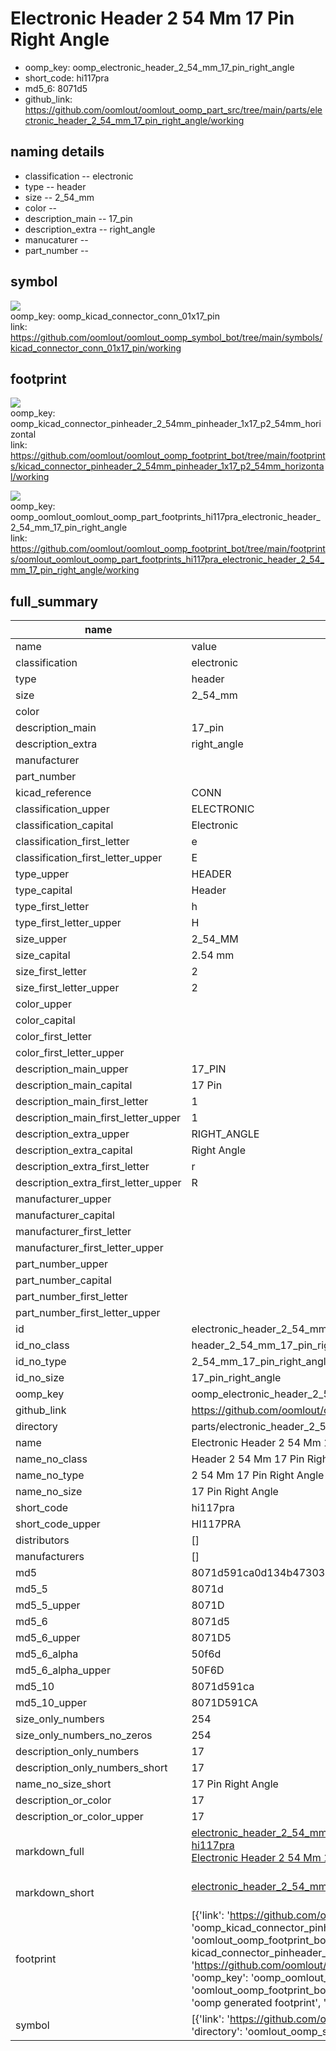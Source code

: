 # Electronic Header 2 54 Mm 17 Pin Right Angle

  
* oomp_key: oomp_electronic_header_2_54_mm_17_pin_right_angle 
* short_code: hi117pra
* md5_6: 8071d5  
* github_link: https://github.com/oomlout/oomlout_oomp_part_src/tree/main/parts/electronic_header_2_54_mm_17_pin_right_angle/working  
## naming details
* classification -- electronic
* type -- header
* size -- 2_54_mm
* color -- 
* description_main -- 17_pin
* description_extra -- right_angle
* manucaturer -- 
* part_number -- 



## symbol

![](symbol/{index}/working/working_600.png)  
oomp_key: oomp_kicad_connector_conn_01x17_pin  
link: https://github.com/oomlout/oomlout_oomp_symbol_bot/tree/main/symbols/kicad_connector_conn_01x17_pin/working  

## footprint

![](footprint/{index}/working/working_600.png)  
oomp_key: oomp_kicad_connector_pinheader_2_54mm_pinheader_1x17_p2_54mm_horizontal  
link: https://github.com/oomlout/oomlout_oomp_footprint_bot/tree/main/footprints/kicad_connector_pinheader_2_54mm_pinheader_1x17_p2_54mm_horizontal/working  

![](footprint/{index}/working/working_600.png)  
oomp_key: oomp_oomlout_oomlout_oomp_part_footprints_hi117pra_electronic_header_2_54_mm_17_pin_right_angle  
link: https://github.com/oomlout/oomlout_oomp_footprint_bot/tree/main/footprints/oomlout_oomlout_oomp_part_footprints_hi117pra_electronic_header_2_54_mm_17_pin_right_angle/working  

## full_summary
| name | value | 
| --- | --- | 
| name | value | 
| classification | electronic | 
| type | header | 
| size | 2_54_mm | 
| color |  | 
| description_main | 17_pin | 
| description_extra | right_angle | 
| manufacturer |  | 
| part_number |  | 
| kicad_reference | CONN | 
| classification_upper | ELECTRONIC | 
| classification_capital | Electronic | 
| classification_first_letter | e | 
| classification_first_letter_upper | E | 
| type_upper | HEADER | 
| type_capital | Header | 
| type_first_letter | h | 
| type_first_letter_upper | H | 
| size_upper | 2_54_MM | 
| size_capital | 2.54 mm | 
| size_first_letter | 2 | 
| size_first_letter_upper | 2 | 
| color_upper |  | 
| color_capital |  | 
| color_first_letter |  | 
| color_first_letter_upper |  | 
| description_main_upper | 17_PIN | 
| description_main_capital | 17 Pin | 
| description_main_first_letter | 1 | 
| description_main_first_letter_upper | 1 | 
| description_extra_upper | RIGHT_ANGLE | 
| description_extra_capital | Right Angle | 
| description_extra_first_letter | r | 
| description_extra_first_letter_upper | R | 
| manufacturer_upper |  | 
| manufacturer_capital |  | 
| manufacturer_first_letter |  | 
| manufacturer_first_letter_upper |  | 
| part_number_upper |  | 
| part_number_capital |  | 
| part_number_first_letter |  | 
| part_number_first_letter_upper |  | 
| id | electronic_header_2_54_mm_17_pin_right_angle | 
| id_no_class | header_2_54_mm_17_pin_right_angle | 
| id_no_type | 2_54_mm_17_pin_right_angle | 
| id_no_size | 17_pin_right_angle | 
| oomp_key | oomp_electronic_header_2_54_mm_17_pin_right_angle | 
| github_link | https://github.com/oomlout/oomlout_oomp_part_src/tree/main/parts/electronic_header_2_54_mm_17_pin_right_angle/working | 
| directory | parts/electronic_header_2_54_mm_17_pin_right_angle | 
| name | Electronic Header 2 54 Mm 17 Pin Right Angle | 
| name_no_class | Header 2 54 Mm 17 Pin Right Angle | 
| name_no_type | 2 54 Mm 17 Pin Right Angle | 
| name_no_size | 17 Pin Right Angle | 
| short_code | hi117pra | 
| short_code_upper | HI117PRA | 
| distributors | [] | 
| manufacturers | [] | 
| md5 | 8071d591ca0d134b4730320bf6d1d4d8 | 
| md5_5 | 8071d | 
| md5_5_upper | 8071D | 
| md5_6 | 8071d5 | 
| md5_6_upper | 8071D5 | 
| md5_6_alpha | 50f6d | 
| md5_6_alpha_upper | 50F6D | 
| md5_10 | 8071d591ca | 
| md5_10_upper | 8071D591CA | 
| size_only_numbers | 254 | 
| size_only_numbers_no_zeros | 254 | 
| description_only_numbers | 17 | 
| description_only_numbers_short | 17 | 
| name_no_size_short | 17 Pin Right Angle | 
| description_or_color | 17 | 
| description_or_color_upper | 17 | 
| markdown_full | [electronic_header_2_54_mm_17_pin_right_angle](https://github.com/oomlout/oomlout_oomp_part_src/tree/main/parts/electronic_header_2_54_mm_17_pin_right_angle/working)<br>[hi117pra](https://github.com/oomlout/oomlout_oomp_part_src/tree/main/parts/electronic_header_2_54_mm_17_pin_right_angle/working)<br>[Electronic Header 2 54 Mm 17 Pin Right Angle](https://github.com/oomlout/oomlout_oomp_part_src/tree/main/parts/electronic_header_2_54_mm_17_pin_right_angle/working)<br><br> | 
| markdown_short | [electronic_header_2_54_mm_17_pin_right_angle](https://github.com/oomlout/oomlout_oomp_part_src/tree/main/parts/electronic_header_2_54_mm_17_pin_right_angle/working)<br><br> | 
| footprint | [{'link': 'https://github.com/oomlout/oomlout_oomp_footprint_bot/tree/main/foootprntss/kicad_connector_pinheader_2_54mm_pinheader_1x17_p2_54mm_horizontal', 'oomp_key': 'oomp_kicad_connector_pinheader_2_54mm_pinheader_1x17_p2_54mm_horizontal', 'directory': 'oomlout_oomp_footprint_bot/footprints/kicad_connector_pinheader_2_54mm_pinheader_1x17_p2_54mm_horizontal//working/working.kicad_mod', 'note': 'source footprint kicad_connector_pinheader_2_54mm_pinheader_1x17_p2_54mm_horizontal', 'index': 0}, {'link': 'https://github.com/oomlout/oomlout_oomp_footprint_bot/tree/main/foootprntss/oomlout_oomlout_oomp_part_footprints_hi117pra_electronic_header_2_54_mm_17_pin_right_angle', 'oomp_key': 'oomp_oomlout_oomlout_oomp_part_footprints_hi117pra_electronic_header_2_54_mm_17_pin_right_angle', 'directory': 'oomlout_oomp_footprint_bot/footprints/oomlout_oomlout_oomp_part_footprints_hi117pra_electronic_header_2_54_mm_17_pin_right_angle//working/working.kicad_mod', 'note': 'oomp generated footprint', 'index': 1}] | 
| symbol | [{'link': 'https://github.com/oomlout/oomlout_oomp_symbol_bot/tree/main/symbols/kicad_connector_conn_01x17_pin', 'oomp_key': 'oomp_kicad_connector_conn_01x17_pin', 'directory': 'oomlout_oomp_symbol_bot/symbols/kicad_connector_conn_01x17_pin//working/working.kicad_sym', 'index': 0}] | 
